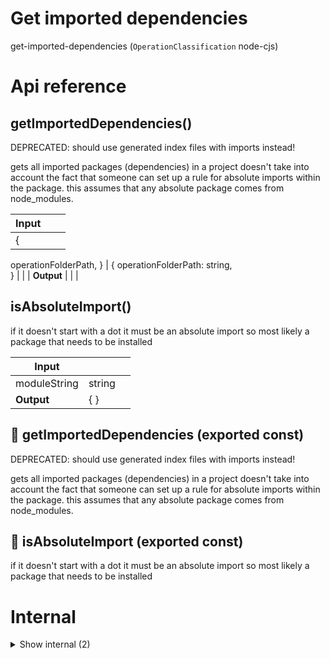 # Get imported dependencies

get-imported-dependencies (`OperationClassification` node-cjs)



# Api reference

## getImportedDependencies()

DEPRECATED: should use generated index files with imports instead!

gets all imported packages (dependencies) in a project
doesn't take into account the fact that someone can set up a rule for absolute imports within the package.
this assumes that any absolute package comes from node_modules.


| Input      |    |    |
| ---------- | -- | -- |
| {
  operationFolderPath,
} | { operationFolderPath: string, <br /> } |  |
| **Output** |    |    |



## isAbsoluteImport()

if it doesn't start with a dot it must be an absolute import so most likely a package that needs to be installed


| Input      |    |    |
| ---------- | -- | -- |
| moduleString | string |  |
| **Output** | {  }   |    |



## 📄 getImportedDependencies (exported const)

DEPRECATED: should use generated index files with imports instead!

gets all imported packages (dependencies) in a project
doesn't take into account the fact that someone can set up a rule for absolute imports within the package.
this assumes that any absolute package comes from node_modules.


## 📄 isAbsoluteImport (exported const)

if it doesn't start with a dot it must be an absolute import so most likely a package that needs to be installed

# Internal

<details><summary>Show internal (2)</summary>
    
  # getPackage()

only the first part


| Input      |    |    |
| ---------- | -- | -- |
| absoluteModuleString | string |  |
| **Output** |    |    |



## 📄 getPackage (exported const)

only the first part
  </details>

